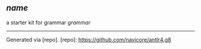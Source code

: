 $name$
-----

a starter kit for grammar $grammar$

---------------

Generated via [repo].
[repo]: https://github.com/navicore/antlr4.g8
